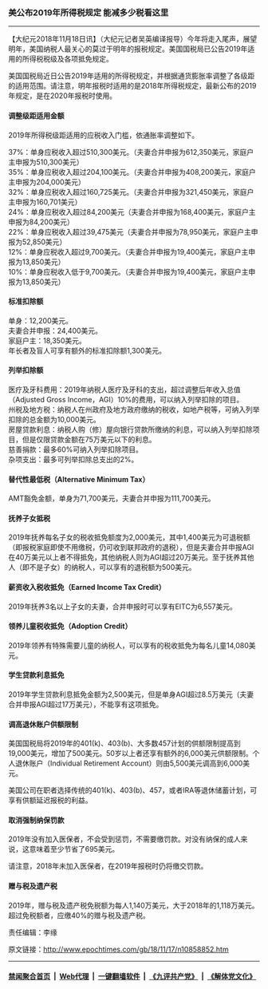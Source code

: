 ### 美公布2019年所得税规定 能减多少税看这里
------------------------

<p>
 【大纪元2018年11月18日讯】（大纪元记者吴英编译报导）今年将走入尾声，展望明年，美国纳税人最关心的莫过于明年的报税规定。美国国税局已公告2019年适用的所得税税级及各项抵免规定。
</p>
<p>
 美国国税局近日公告2019年适用的所得税规定，并根据通货膨胀率调整了各级距的适用范围。请注意，明年报税时适用的是2018年所得税规定，最新公布的2019年规定，是在2020年报税时使用。
</p>
<h4>
 调整级距适用金额
</h4>
<p>
 2019年所得税级距适用的应税收入门槛，依通胀率调整如下。
</p>
<p>
 37%：单身应税收入超过510,300美元。（夫妻合并申报为612,350美元，家庭户主申报为510,300美元）
 <br/>
 35%：单身应税收入超过204,100美元。（夫妻合并申报为408,200美元，家庭户主申报为204,000美元）
 <br/>
 32%：单身应税收入超过160,725美元。（夫妻合并申报为321,450美元，家庭户主申报为160,701美元）
 <br/>
 24%：单身应税收入超过84,200美元（夫妻合并申报为168,400美元，家庭户主申报为84,200美元）
 <br/>
 22%：单身应税收入超过39,475美元（夫妻合并申报为78,950美元，家庭户主申报为52,850美元）
 <br/>
 12%：单身应税收入超过9,700美元。（夫妻合并申报为19,400美元，家庭户主申报为13,850美元）
 <br/>
 10%：单身应税收入低于9,700美元。（夫妻合并申报为19,400美元，家庭户主申报为13,850美元）
</p>
<h4>
 标准扣除额
</h4>
<p>
 单身：12,200美元。
 <br/>
 夫妻合并申报：24,400美元。
 <br/>
 家庭户主：18,350美元。
 <br/>
 年长者及盲人可享有额外的标准扣除额1,300美元。
</p>
<h4>
 列举扣除额
</h4>
<p>
 医疗及牙科费用：2019年纳税人医疗及牙科的支出，超过调整后年收入总值（Adjusted Gross Income，AGI）10%的费用，可以纳入列举扣除的项目。
 <br/>
 州税及地方税：纳税人在州政府及地方政府缴纳的税收，如地产税等，可纳入列举扣除的总金额为10,000美元。
 <br/>
 房屋贷款利息：纳税人购（修）屋向银行贷款所缴纳的利息，可以纳入列举扣除项目，但是仅限贷款金额在75万美元以下的利息。
 <br/>
 慈善捐款：最多60%可纳入列举扣除项目。
 <br/>
 杂项支出：最多可列举扣除总支出的2%。
</p>
<h4>
 替代性最低税（Alternative Minimum Tax）
</h4>
<p>
 AMT豁免金额，单身为71,700美元，夫妻合并申报为111,700美元。
</p>
<h4>
 抚养子女抵税
</h4>
<p>
 2019年抚养每名子女的税收抵免额度为2,000美元，其中1,400美元为可退税额（即报税家庭即使不用缴税，仍可收到联邦政府的退税），但是夫妻合并申报AGI在40万美元以上者不得抵免，其他纳税人则为AGI超过20万美元。至于抚养其他人（即不是子女）的纳税人，可以享有的退税额为500美元。
</p>
<h4>
 薪资收入税收抵免（Earned Income Tax Credit）
</h4>
<p>
 2019年抚养3名以上子女的夫妻，合并申报时可以享有EITC为6,557美元。
</p>
<h4>
 领养儿童税收抵免（Adoption Credit）
</h4>
<p>
 2019年领养有特殊需要儿童的纳税人，可以享有的税收抵免为每名儿童14,080美元。
</p>
<h4>
 学生贷款利息抵免
</h4>
<p>
 2019年学生贷款利息抵免金额为2,500美元，但是单身AGI超过8.5万美元（夫妻合并申报AGI超过17万美元），不能享有这项抵免。
</p>
<h4>
 调高退休账户供额限制
</h4>
<p>
 美国国税局将2019年的401(k)、403(b)、大多数457计划的供额限制提高到19,000美元，增加了500美元。50岁以上者还享有额外的6,000美元供额限制。个人退休账户（Individual Retirement Account）则由5,500美元调高到6,000美元。
</p>
<p>
 美国公司在职者选择传统的401(k)、403(b)、457，或者IRA等退休储蓄计划，可享有供额延迟报税的利益。
</p>
<h4>
 取消强制纳保罚款
</h4>
<p>
 2019年没有加入医保者，不会受到惩罚，不需要缴罚款。对没有纳保的成人来说，这意味着至少节省了695美元。
</p>
<p>
 请注意，2018年未加入医保者，在2019年报税时仍将缴交罚款。
</p>
<h4>
 赠与税及遗产税
</h4>
<p>
 2019年，赠与税及遗产税免税额为每人1,140万美元，大于2018年的1,118万美元。超过免税额者，应缴40%的赠与税及遗产税。
</p>
<p>
 责任编辑：李缘
</p>

原文链接：http://www.epochtimes.com/gb/18/11/17/n10858852.htm


------------------------
#### [禁闻聚合首页](https://github.com/gfw-breaker/banned-news/blob/master/README.md) &nbsp;|&nbsp; [Web代理](https://github.com/gfw-breaker/open-proxy/blob/master/README.md) &nbsp;|&nbsp; [一键翻墙软件](https://github.com/gfw-breaker/nogfw/blob/master/README.md) &nbsp;|&nbsp; [《九评共产党》](https://github.com/gfw-breaker/9ping.md/blob/master/README.md#九评之一评共产党是什么) &nbsp;|&nbsp; [《解体党文化》](https://github.com/gfw-breaker/jtdwh.md/blob/master/README.md#绪论)